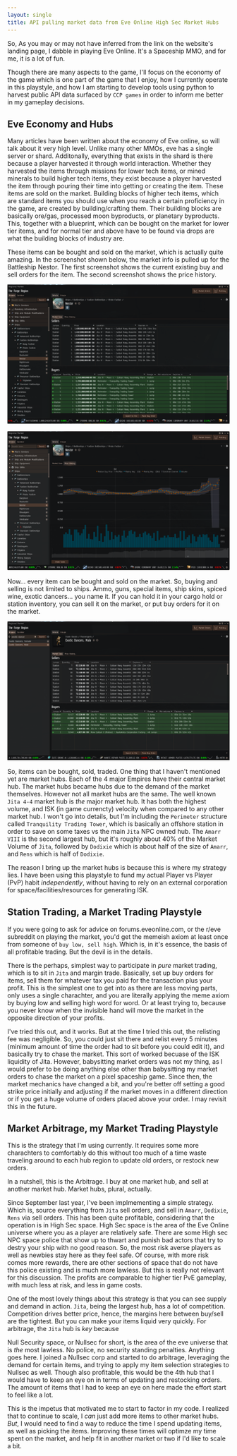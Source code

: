 ```yaml
---
layout: single
title: API pulling market data from Eve Online High Sec Market Hubs
---
```


So, As you may or may not have inferred from the link on the website's landing page, I dabble in playing Eve Online. It's a Spaceship MMO, and for me, it is a lot of fun.

Though there are many aspects to the game, I'll focus on the economy of the game which is one part of the game that I enjoy, how I currently operate in this playstyle, and how I am starting to develop tools using python to harvest public API data surfaced by `CCP games` in order to inform me better in my gameplay decisions.

Eve Economy and Hubs
-
Many articles have been written about the economy of Eve online, so will talk about it very high level. Unlike many other MMOs, eve has a single server or shard. Additonally, everything that exists in the shard is there because a player harvested it through world interaction. Whether they harvested the items through missions for lower tech items, or mined minerals to build higher tech items, they exist because a player harvested the item through pouring their time into getting or creating the item. These items are sold on the market. Building blocks of higher tech items, which are standard items you should use when you reach a certain proficiency in the game, are created by building/crafting them. Their building blocks are basically ore/gas, processed moon byproducts, or planetary byproducts. This, together with a blueprint, which can be bought on the market for lower tier items, and for normal tier and above have to be found via drops are what the building blocks of industry are.

These items can be bought and sold on the market, which is actually quite amazing. In the screenshot shown below, the market info is pulled up for the Battleship Nestor. The first screenshot shows the current existing buy and sell orders for the item. The second screenshot shows the price history.

![Nestor Buy and Sell orders](/assets/img/Nestor_Market_Screenshot.png)

![price history](/assets/img/Nestor_Market_Screenshot_price_history.png)

Now... every item can be bought and sold on the market. So, buying and selling is not limited to ships. Ammo, guns, special items, ship skins, spiced wine, exotic dancers... you name it. If you can hold it in your cargo hold or station inventory, you can sell it on the market, or put buy orders for it on the market.

![exotic dancers](/assets/img/exotic_dancers.png)

So, items can be bought, sold, traded. One thing that I haven't mentioned yet are market hubs. Each of the 4 major Empires have their central market hub. The market hubs became hubs due to the demand of the market themselves. However not all market hubs are the same. The well known `Jita 4-4` market hub is _the_ major market hub. It has both the highest volume, and ISK (in game currencty) velocity when compared to any other market hub. I won't go into details, but I'm including the `Perimeter` structure called `Tranquility Trading Tower`, which is basically an offshore station in order to save on some taxes vs the main `Jita` NPC owned hub. The `Amarr VIII` is the second largest hub, but it's roughly about 40% of the Market Volume of `Jita`, followed by `Dodixie` which is about half of the size of `Amarr`,  and `Rens` which is half of `Dodixie`.

The reason I bring up the market hubs is because this is where my strategy lies. I have been using this playstyle to fund my actual Player vs Player (PvP) habit _independently_, without having to rely on an external corporation for space/facilities/resources for generating ISK.

Station Trading, a Market Trading Playstyle
-
If you were going to ask for advice on forums.eveonline.com, or the r/eve subreddit on playing the market, you'd get the memeish axiom at least once from someone of `buy low, sell high`. Which is, in it's essence, the basis of all profitable trading. But the devil is in the details.

There is the perhaps, simplest way to participate in _pure_ market trading, which is to sit in `Jita` and margin trade. Basically, set up buy orders for items, sell them for whatever tax you paid for the transaction plus your profit. This is the simplest one to get into as there are less moving parts, only uses a single charachter, and you are literally applying the meme axiom by buying low and selling high word for word. Or at least trying to, because you never know when the invisible hand will move the market in the opposite direction of your profits.

I've tried this out, and it works. But at the time I tried this out, the relisting fee was negligible. So, you could just sit there and relist every 5 minutes (minimum amount of time the order had to sit before you could edit it), and basically try to chase the market. This sort of worked becuase of the ISK liquidity of Jita. However, babysitting market orders was not my thing, as I would prefer to be doing anything else other than babysitting my market orders to chase the market on a pixel spaceship game. Since then, the market mechanics have changed a bit, and you're better off setting a good strike price initially and adjusting if the market moves in a different direction or if you get a huge volume of orders placed above your order. I may revisit this in the future.

Market Arbitrage, my Market Trading Playstyle
-
This is the strategy that I'm using currently. It requires some more charachters to comfortably do this without too much of a time waste traveling around to each hub region to update old orders, or restock new orders.

In a nutshell, this is the Arbitrage. I buy at one market hub, and sell at another market hub. Market hubs, plural, actually.

Since September last year, I've been implmementing a simple strategy. Which is, source everything from `Jita` sell orders, and sell in `Amarr`, `Dodixie`, `Rens` via sell orders. This has been quite profitable, considering that the operation is in High Sec space. High Sec space is the area of the Eve Online universe where you as a player are relatively safe. There are some High sec NPC space police that show up to thwart and punish bad actors that try to destry your ship with no good reason. So, the most risk averse players as well as newbies stay here as they feel safe. Of course, with more risk comes more rewards, there are other sections of space that do not have this police existing and is much more lawless. But this is really not relevant for this discussion. The profits are comparable to higher tier PvE gameplay, with much less at risk, and less in game costs.

One of the most lovely things about this strategy is that you can see supply and demand in action. `Jita`, being the largest hub, has a lot of competition. Competition drives better price, hence, the margins here between buy/sell are the tightest. But you can make your items liquid very quickly. For arbitrage, the `Jita` hub is _key_ because 

Null Security space, or Nullsec for short, is the area of the eve universe that is _the_ most lawless. No police, no security standing penalties. Anything goes here. I joined a Nullsec corp and started to do arbitrage, leveraging the demand for certain items, and trying to apply my item selection strategies to Nullsec as well. Though also profitable, this would be the 4th hub that I would have to keep an eye on in terms of updating and restocking orders. The amount of items that I had to keep an eye on here made the effort start to feel like a lot.

This is the impetus that motivated me to start to factor in my code. I realized that to continue to scale, I _can_ just add more items to other market hubs. _But_, I would need to find a way to reduce the time I spend updating items, as well as picking the items. Improving these times will optimze my time spent on the market, and help fit in another market or two if I'd like to scale a bit.


